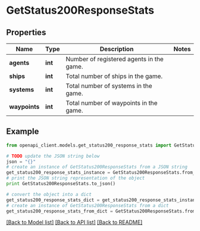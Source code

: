 # GetStatus200ResponseStats


## Properties
Name | Type | Description | Notes
------------ | ------------- | ------------- | -------------
**agents** | **int** | Number of registered agents in the game. | 
**ships** | **int** | Total number of ships in the game. | 
**systems** | **int** | Total number of systems in the game. | 
**waypoints** | **int** | Total number of waypoints in the game. | 

## Example

```python
from openapi_client.models.get_status200_response_stats import GetStatus200ResponseStats

# TODO update the JSON string below
json = "{}"
# create an instance of GetStatus200ResponseStats from a JSON string
get_status200_response_stats_instance = GetStatus200ResponseStats.from_json(json)
# print the JSON string representation of the object
print GetStatus200ResponseStats.to_json()

# convert the object into a dict
get_status200_response_stats_dict = get_status200_response_stats_instance.to_dict()
# create an instance of GetStatus200ResponseStats from a dict
get_status200_response_stats_from_dict = GetStatus200ResponseStats.from_dict(get_status200_response_stats_dict)
```
[[Back to Model list]](../README.md#documentation-for-models) [[Back to API list]](../README.md#documentation-for-api-endpoints) [[Back to README]](../README.md)


